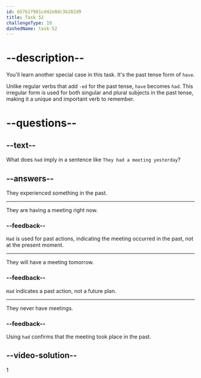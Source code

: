 ```yaml
---
id: 657b1f981cd42e8dc3b282d9
title: Task 52
challengeType: 19
dashedName: task-52
---
```


# --description--

You'll learn another special case in this task. It's the past tense form of `have`.

Unlike regular verbs that add `-ed` for the past tense, `have` becomes `had`. This irregular form is used for both singular and plural subjects in the past tense, making it a unique and important verb to remember.

# --questions--

## --text--

What does `had` imply in a sentence like `They had a meeting yesterday`?

## --answers--

They experienced something in the past.

---

They are having a meeting right now.

### --feedback--

`Had` is used for past actions, indicating the meeting occurred in the past, not at the present moment.

---

They will have a meeting tomorrow.

### --feedback--

`Had` indicates a past action, not a future plan.

---

They never have meetings.

### --feedback--

Using `had` confirms that the meeting took place in the past.

## --video-solution--

1

